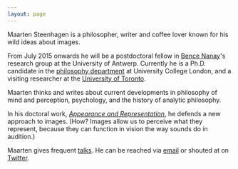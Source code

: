 ```yaml
---
layout: page
---
```


Maarten Steenhagen is a philosopher, writer and coffee lover known for his wild ideas about images.

From July 2015 onwards he will be a postdoctoral fellow in [Bence Nanay](http://uahost.uantwerpen.be/bence.nanay/)'s research group at the University of Antwerp. Currently he is a Ph.D. candidate in the [philosophy department](https://www.ucl.ac.uk/philosophy) at University College London, and a visiting researcher at the [University of Toronto](http://www.philosophy.utoronto.ca).

Maarten thinks and writes about current developments in philosophy of mind and perception, psychology, and the history of analytic philosophy.

In his doctoral work, [_Appearance and Representation_](http://msteenhagen.github.io/Appearance-and-representation/), he defends a new approach to images. (How? Images allow us to perceive what they represent, because they can function in vision the way sounds do in audition.)

Maarten gives frequent [talks](http://msteenhagen.github.io/talks/). He can be reached via [email](mailto:m.steenhagen@mail.utoronto.ca) or shouted at on [Twitter](http://www.twitter.com/msteenhagen).

  

  

